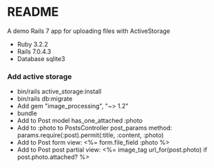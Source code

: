 # README

A demo Rails 7 app for uploading files with ActiveStorage

- Ruby 3.2.2
- Rails 7.0.4.3
- Database sqlite3

### Add active storage

- bin/rails active_storage:install
- bin/rails db:migrate
- Add gem "image_processing", "~> 1.2"
- bundle
- Add to Post model has_one_attached :photo
- Add to :photo to PostsController post_params method: params.require(:post).permit(:title, :content, :photo)
- Add to Post form view: <%= form.file_field :photo %>
- Add to Post post partial view: <%= image_tag url_for(post.photo) if post.photo.attached? %>
